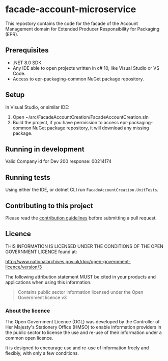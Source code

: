 # facade-account-microservice

This repostory contains the code for the facade of the Account Management domain for Extended Producer Responsibility for Packaging (EPR).

## Prerequisites

* .NET 8.0 SDK.
* Any IDE able to open projects written in c# 10, like Visual Studio or VS Code.
* Access to epr-packaging-common NuGet package repository.

## Setup

In Visual Studio, or similar IDE:

1. Open ~/src/FacadeAccountCreation/FacadeAccountCreation.sln
2. Build the project, if you have permission to access epr-packaging-common NuGet package repository, it will download any missing package.

## Running in development

Valid Company id for Dev 200 response: 00214174

## Running tests

Using either the IDE, or dotnet CLI run `FacadeAccountCreation.UnitTests`.

## Contributing to this project

Please read the [contribution guidelines](/CONTRIBUTING.md) before submitting a pull request.

## Licence

THIS INFORMATION IS LICENSED UNDER THE CONDITIONS OF THE OPEN GOVERNMENT LICENCE found at:

<http://www.nationalarchives.gov.uk/doc/open-government-licence/version/3>

The following attribution statement MUST be cited in your products and applications when using this information.

>Contains public sector information licensed under the Open Government licence v3

### About the licence

The Open Government Licence (OGL) was developed by the Controller of Her Majesty's Stationery Office (HMSO) to enable information providers in the public sector to license the use and re-use of their information under a common open licence.

It is designed to encourage use and re-use of information freely and flexibly, with only a few conditions.

